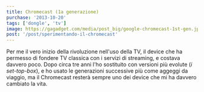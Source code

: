 ```yaml
---
title: Chromecast (1a generazione)
purchase: '2013-10-20'
tags: ['dongle', 'tv']
image: https://gagadget.com/media/post_big/google-chromecast-1st-gen.jpg
post: '/post/sperimentando-il-chromecast'
---
```


Per me il vero inizio della rivoluzione nell'uso della TV, il device che ha permesso di fondere TV classica con i servizi di streaming, e costava davvero poco. Dopo circa tre anni l'ho sostituito con versioni più evolute (*i set-top-box*), e ho usato le generazioni successive più come aggeggi da viaggio, ma il Chromecast resterà sempre uno dei device che mi ha davvero cambiato la vita.